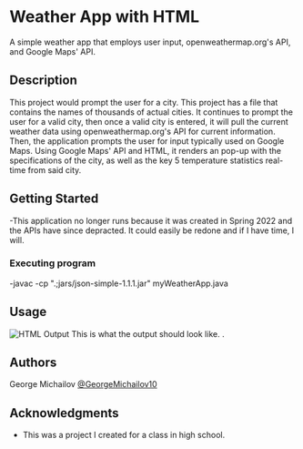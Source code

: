 # Weather App with HTML

A simple weather app that employs user input, openweathermap.org's API, and Google Maps' API.

## Description
This project would prompt the user for a city. This project has a file that contains the names of thousands of actual cities. It continues to prompt the user for a valid city, then once a valid city is entered,
it will pull the current weather data using openweathermap.org's API for current information. Then, the application prompts the user for input typically used on Google Maps. Using Google Maps' API and HTML, it
renders an pop-up with the specifications of the city, as well as the key 5 temperature statistics real-time from said city.


## Getting Started
-This application no longer runs because it was created in Spring 2022 and the APIs have since depracted. It could easily be redone and if I have time, I will.

### Executing program

-javac -cp ".;jars/json-simple-1.1.1.jar" myWeatherApp.java

## Usage

![HTML Output](https://github.com/GeorgeMichailov10/WeatherApp/assets/134543951/de6d20bf-b082-4899-925d-f036d7f94205)
This is what the output should look like.
.

## Authors

George Michailov [@GeorgeMichailov10](https://github.com/GeorgeMichailov10)

## Acknowledgments

- This was a project I created for a class in high school.

